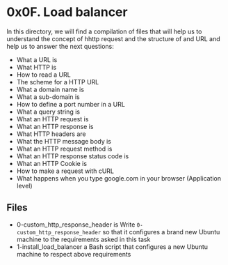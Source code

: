 # 0x0F. Load balancer
In this directory, we will find a compilation of files that will help us to understand the concept of hhttp request and the structure of and URL and help us to answer the next questions:
-   What a URL is
-   What HTTP is
-   How to read a URL
-   The scheme for a HTTP URL
-   What a domain name is
-   What a sub-domain is
-   How to define a port number in a URL
-   What a query string is
-   What an HTTP request is
-   What an HTTP response is
-   What HTTP headers are
-   What the HTTP message body is
-   What an HTTP request method is
-   What an HTTP response status code is
-   What an HTTP Cookie is
-   How to make a request with cURL
-   What happens when you type google.com in your browser (Application level)

## Files

 - 0-custom_http_response_header is Write `0-custom_http_response_header` so that it configures a brand new Ubuntu machine to the requirements asked in this task
 - 1-install_load_balancer a Bash script that configures a new Ubuntu machine to respect above requirements
 